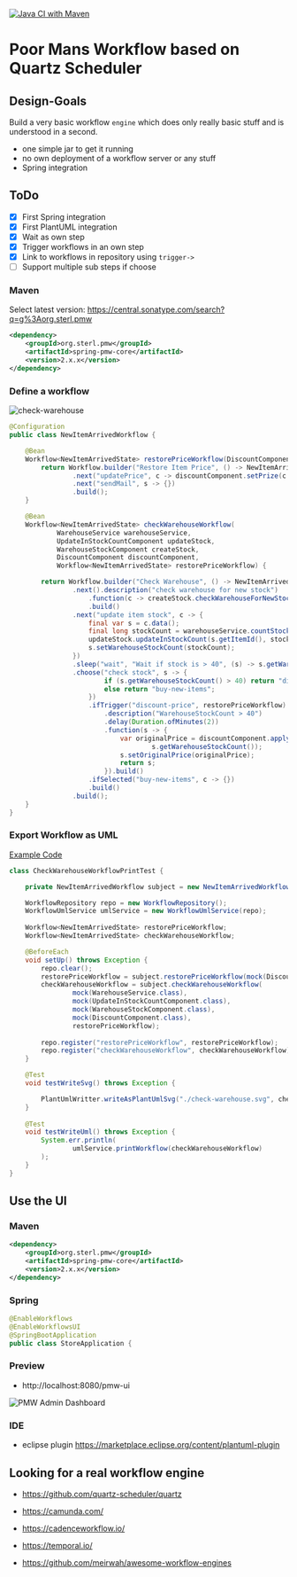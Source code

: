 [![Java CI with Maven](https://github.com/sterlp/pmw/actions/workflows/maven.yml/badge.svg)](https://github.com/sterlp/pmw/actions/workflows/maven.yml)

# Poor Mans Workflow based on Quartz Scheduler

## Design-Goals

Build a very basic workflow `engine` which does only really basic stuff and is understood in a second.

-   one simple jar to get it running
-   no own deployment of a workflow server or any stuff
-   Spring integration

## ToDo

-   [x] First Spring integration
-   [x] First PlantUML integration
-   [x] Wait as own step
-   [x] Trigger workflows in an own step
-   [x] Link to workflows in repository using `trigger->`
-   [ ] Support multiple sub steps if choose

### Maven

Select latest version: https://central.sonatype.com/search?q=g%3Aorg.sterl.pmw

```xml
<dependency>
    <groupId>org.sterl.pmw</groupId>
    <artifactId>spring-pmw-core</artifactId>
    <version>2.x.x</version>
</dependency>
```

### Define a workflow

![check-warehouse](/example/check-warehouse.svg)

```java
@Configuration
public class NewItemArrivedWorkflow {

    @Bean
    Workflow<NewItemArrivedState> restorePriceWorkflow(DiscountComponent discountComponent) {
        return Workflow.builder("Restore Item Price", () -> NewItemArrivedState.builder().build())
                .next("updatePrice", c -> discountComponent.setPrize(c.data().getItemId(), c.data().getOriginalPrice()))
                .next("sendMail", s -> {})
                .build();
    }

    @Bean
    Workflow<NewItemArrivedState> checkWarehouseWorkflow(
            WarehouseService warehouseService,
            UpdateInStockCountComponent updateStock,
            WarehouseStockComponent createStock,
            DiscountComponent discountComponent,
            Workflow<NewItemArrivedState> restorePriceWorkflow) {

        return Workflow.builder("Check Warehouse", () -> NewItemArrivedState.builder().build())
                .next().description("check warehouse for new stock")
                    .function(c -> createStock.checkWarehouseForNewStock(c.data().getItemId()))
                    .build()
                .next("update item stock", c -> {
                    final var s = c.data();
                    final long stockCount = warehouseService.countStock(s.getItemId());
                    updateStock.updateInStockCount(s.getItemId(), stockCount);
                    s.setWarehouseStockCount(stockCount);
                })
                .sleep("wait", "Wait if stock is > 40", (s) -> s.getWarehouseStockCount() > 40 ? Duration.ofMinutes(2) : Duration.ZERO)
                .choose("check stock", s -> {
                        if (s.getWarehouseStockCount() > 40) return "discount-price";
                        else return "buy-new-items";
                    })
                    .ifTrigger("discount-price", restorePriceWorkflow)
                        .description("WarehouseStockCount > 40")
                        .delay(Duration.ofMinutes(2))
                        .function(s -> {
                            var originalPrice = discountComponent.applyDiscount(s.getItemId(), 
                                    s.getWarehouseStockCount());
                            s.setOriginalPrice(originalPrice);
                            return s;
                        }).build()
                    .ifSelected("buy-new-items", c -> {})
                    .build()
                .build();
    }
}
```

### Export Workflow as UML

[Example Code](example/src/test/java/org/sterl/store/items/workflow/CheckWarehouseWorkflowPrintTest.java)


```java
class CheckWarehouseWorkflowPrintTest {

    private NewItemArrivedWorkflow subject = new NewItemArrivedWorkflow();

    WorkflowRepository repo = new WorkflowRepository();
    WorkflowUmlService umlService = new WorkflowUmlService(repo);
    
    Workflow<NewItemArrivedState> restorePriceWorkflow;
    Workflow<NewItemArrivedState> checkWarehouseWorkflow;

    @BeforeEach
    void setUp() throws Exception {
        repo.clear();
        restorePriceWorkflow = subject.restorePriceWorkflow(mock(DiscountComponent.class));
        checkWarehouseWorkflow = subject.checkWarehouseWorkflow(
                mock(WarehouseService.class), 
                mock(UpdateInStockCountComponent.class),
                mock(WarehouseStockComponent.class),
                mock(DiscountComponent.class),
                restorePriceWorkflow);
        
        repo.register("restorePriceWorkflow", restorePriceWorkflow);
        repo.register("checkWarehouseWorkflow", checkWarehouseWorkflow);
    }

    @Test
    void testWriteSvg() throws Exception {

        PlantUmlWritter.writeAsPlantUmlSvg("./check-warehouse.svg", checkWarehouseWorkflow, umlService);
    }
    
    @Test
    void testWriteUml() throws Exception {
        System.err.println(
                umlService.printWorkflow(checkWarehouseWorkflow)
        );
    }
}
```

## Use the UI

### Maven

```xml
<dependency>
    <groupId>org.sterl.pmw</groupId>
    <artifactId>spring-pmw-core</artifactId>
    <version>2.x.x</version>
</dependency>
```

### Spring

```java
@EnableWorkflows
@EnableWorkflowsUI
@SpringBootApplication
public class StoreApplication {
```

### Preview

-   http://localhost:8080/pmw-ui

![PMW Admin Dashboard](/pmw-admin-dashboard-ui.png)

### IDE

-   eclipse plugin https://marketplace.eclipse.org/content/plantuml-plugin

## Looking for a real workflow engine

-   https://github.com/quartz-scheduler/quartz
-   https://camunda.com/
-   https://cadenceworkflow.io/
-   https://temporal.io/

-   https://github.com/meirwah/awesome-workflow-engines
